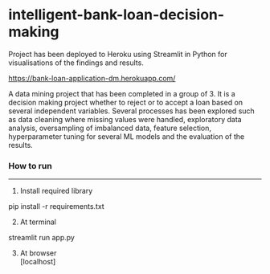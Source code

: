 # intelligent-bank-loan-decision-making
Project has been deployed to Heroku using Streamlit in Python for visualisations of the findings and results.

https://bank-loan-application-dm.herokuapp.com/

A data mining project that has been completed in a group of 3. It is a decision making project whether to reject or to accept a loan based on several independent variables. 
Several processes has been explored such as data cleaning where missing values were handled, exploratory data analysis, oversampling of imbalanced data, feature selection, hyperparameter tuning for several ML models and the evaluation of the results.

### How to run
---------------

1. Install required library

pip install -r requirements.txt


2. At terminal

streamlit run app.py


3. At browser <br>
[localhost]
